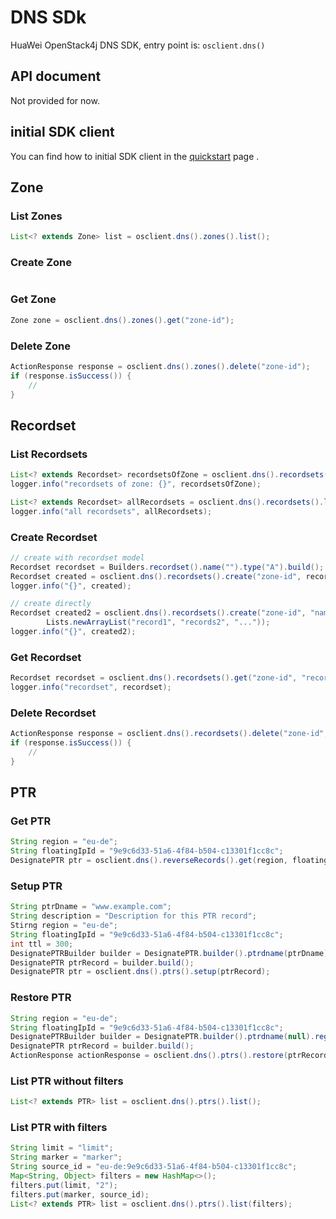 # DNS SDk

HuaWei OpenStack4j DNS SDK, entry point is: `osclient.dns()`

## API document
Not provided for now.

## initial SDK client
You can find how to initial SDK client in the [quickstart](huawei-sdk?id=_2-build-v3-client) page .


## Zone

### List Zones
```java
List<? extends Zone> list = osclient.dns().zones().list();
```

### Create Zone
```java
```

### Get Zone
```java
Zone zone = osclient.dns().zones().get("zone-id");
```

### Delete Zone
```java
ActionResponse response = osclient.dns().zones().delete("zone-id");
if (response.isSuccess()) {
	//
}
```

## Recordset
### List Recordsets
```java
List<? extends Recordset> recordsetsOfZone = osclient.dns().recordsets().list("zone-id");
logger.info("recordsets of zone: {}", recordsetsOfZone);

List<? extends Recordset> allRecordsets = osclient.dns().recordsets().list();
logger.info("all recordsets", allRecordsets);
```

### Create Recordset
```java
// create with recordset model
Recordset recordset = Builders.recordset().name("").type("A").build();
Recordset created = osclient.dns().recordsets().create("zone-id", recordset);
logger.info("{}", created);

// create directly
Recordset created2 = osclient.dns().recordsets().create("zone-id", "name", "dns-type",
		Lists.newArrayList("record1", "records2", "..."));
logger.info("{}", created2);
```

### Get Recordset
```java
Recordset recordset = osclient.dns().recordsets().get("zone-id", "recordset-id");
logger.info("recordset", recordset);
```

### Delete Recordset
```java
ActionResponse response = osclient.dns().recordsets().delete("zone-id", "recordset-id");
if (response.isSuccess()) {
	// 
}
```

## PTR
### Get PTR
```java
String region = "eu-de";
String floatingIpId = "9e9c6d33-51a6-4f84-b504-c13301f1cc8c";
DesignatePTR ptr = osclient.dns().reverseRecords().get(region, floatingIpId);
```

### Setup PTR
```java
String ptrDname = "www.example.com";
String description = "Description for this PTR record";
Stirng region = "eu-de";
String floatingIpId = "9e9c6d33-51a6-4f84-b504-c13301f1cc8c";
int ttl = 300;
DesignatePTRBuilder builder = DesignatePTR.builder().ptrdname(ptrDname).description(description).region(region).floatingIpId(floatingIpId).ttl(ttl);
DesignatePTR ptrRecord = builder.build();
DesignatePTR ptr = osclient.dns().ptrs().setup(ptrRecord);
```

### Restore PTR
```java
String region = "eu-de";
String floatingIpId = "9e9c6d33-51a6-4f84-b504-c13301f1cc8c";
DesignatePTRBuilder builder = DesignatePTR.builder().ptrdname(null).region(REGION).floatingIpId(FLOATING_IP_ID);
DesignatePTR ptrRecord = builder.build();
ActionResponse actionResponse = osclient.dns().ptrs().restore(ptrRecord);
```

### List PTR without filters
```java
List<? extends PTR> list = osclient.dns().ptrs().list();
```

### List PTR with filters
```java
String limit = "limit"; 
String marker = "marker";
String source_id = "eu-de:9e9c6d33-51a6-4f84-b504-c13301f1cc8c";
Map<String, Object> filters = new HashMap<>();
filters.put(limit, "2");
filters.put(marker, source_id); 
List<? extends PTR> list = osclient.dns().ptrs().list(filters);
```


